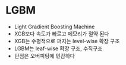 # LGBM
- Light Gradient Boosting Machine
- XGB보다 속도가 빠르고 메모리가 절약 된다
- XGB는 수평적으로 퍼지는 level-wise 확장 구조
- LGBM는 leaf-wise 확장 구조, 수직구조
- 단점은 오버피팅에 민감하다
